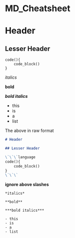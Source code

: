 # MD_Cheatsheet

# Header

## Lesser Header

```language
code(){
    code_block()
}
```

*italics*

**bold**

***bold italics***

- this
- is
- a
- list

The above in raw format

```md
# Header

## Lesser Header

\`\`\`language
code(){
    code_block()
}
\`\`\`
```
**ignore above slashes**

```
*italics*

**bold**

***bold italics***

- this
- is
- a
- list
```
